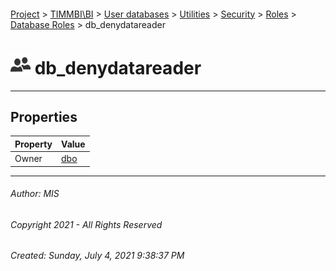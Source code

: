 #### 

[Project](../../../../../../index.md) > [TIMMBI\\BI](../../../../../index.md) > [User databases](../../../../index.md) > [Utilities](../../../index.md) > [Security](../../index.md) > [Roles](../index.md) > [Database Roles](Database_Roles.md) > db_denydatareader

# ![Database Roles](../../../../../../Images/Role_Database32.png) db_denydatareader

---

## <a name="#properties"></a>Properties

| Property | Value |
|---|---|
| Owner | [dbo](../../Users/dbo.md) |


---

###### Author:  MIS

###### Copyright 2021 - All Rights Reserved

###### Created: Sunday, July 4, 2021 9:38:37 PM

